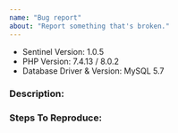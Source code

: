 ```yaml
---
name: "Bug report"
about: "Report something that's broken."
---
```


<!-- DO NOT THROW THIS AWAY -->
<!-- Fill out the FULL versions with patch versions -->

-   Sentinel Version: 1.0.5
-   PHP Version: 7.4.13 / 8.0.2
-   Database Driver & Version: MySQL 5.7

### Description:

### Steps To Reproduce:
